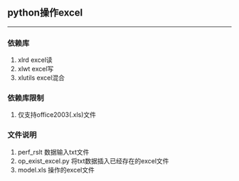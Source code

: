 ## python操作excel
***

### 依赖库
1. xlrd      excel读
2. xlwt      excel写
3. xlutils   excel混合

### 依赖库限制
1. 仅支持office2003(.xls)文件

### 文件说明
1. perf_rslt            数据输入txt文件
2. op\_exist\_excel.py  将txt数据插入已经存在的excel文件 
3. model.xls            操作的excel文件